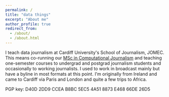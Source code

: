 ```yaml
---
permalink: /
title: "data things"
excerpt: "About me"
author_profile: true
redirect_from:
  - /about/
  - /about.html
---
```


I teach data journalism at Cardiff University's School of Journalism, JOMEC. This means co-running our [MSc in Computational Journalism](https://www.cardiff.ac.uk/study/postgraduate/taught/courses/course/computational-and-data-journalism-msc) and teaching one-semester courses to undergrad and postgrad journalism students and occasionally to working journalists. I used to work in broadcast mainly but have a byline in most formats at this point. I'm originally from Ireland and came to Cardiff via Paris and London and quite a few trips to Africa.

PGP key: D40D 2DD9 CCEA B8BC 5EC5 4A51 8873 E468 66DE 26D5
